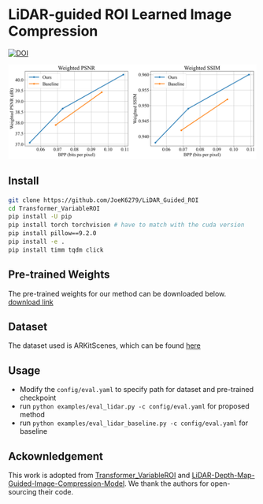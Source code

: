 # LiDAR-guided ROI Learned Image Compression
[![DOI](https://zenodo.org/badge/1007633128.svg)](https://doi.org/10.5281/zenodo.15728745)

![image](roi_lidar.png)


## Install
```bash
git clone https://github.com/JoeK6279/LiDAR_Guided_ROI
cd Transformer_VariableROI
pip install -U pip
pip install torch torchvision # have to match with the cuda version
pip install pillow==9.2.0
pip install -e .
pip install timm tqdm click
```

## Pre-trained Weights
The pre-trained weights for our method can be downloaded below. <br>
<a href="https://github.com/JoeK6279/LiDAR_Guided_ROI/releases/download/v1.0/checkpoint.pth.tar" download>
  download link
</a>

## Dataset
The dataset used is ARKitScenes, which can be found [here](https://github.com/apple/ARKitScenes)

## Usage
- Modify the `config/eval.yaml` to specify path for dataset and pre-trained checkpoint
- run `python examples/eval_lidar.py -c config/eval.yaml` for proposed method
- run `python examples/eval_lidar_baseline.py -c config/eval.yaml` for baseline


## Ackownledgement
This work is adopted from [Transformer_VariableROI](https://github.com/NYCU-MAPL/Transformer_VariableROI) and [LiDAR-Depth-Map-Guided-Image-Compression-Model](https://github.com/AlessandroGnutti/LiDAR-Depth-Map-Guided-Image-Compression-Model). We thank the authors for open-sourcing their code.

